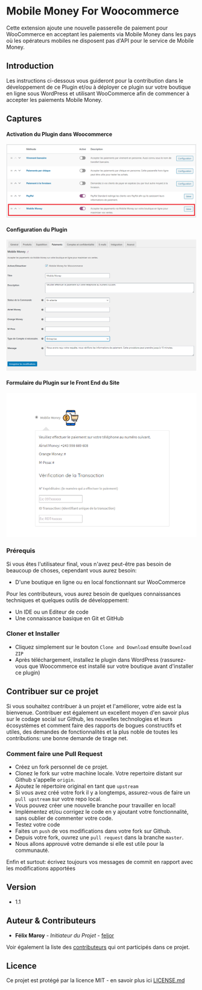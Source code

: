 # Mobile Money For Woocommerce
Cette extension ajoute une nouvelle passerelle de paiement pour WooCommerce en acceptant les paiements via Mobile Money dans les pays où les opérateurs mobiles ne disposent pas d'API pour le service de Mobile Money.

## Introduction

Les instructions ci-dessous vous guideront pour la contribution dans le développement de ce Plugin et/ou à déployer ce plugin sur votre boutique en ligne sous WordPress et utilisant WooCommerce afin de commencer à accepter les paiements Mobile Money.

## Captures

#### Activation du Plugin dans Woocommerce
![Activation du plugin](images/img1.PNG)

#### Configuration du Plugin

![Configuration du plugin](images/img2.png)

#### Formulaire du Plugin sur le Front End du Site

![Configuration du plugin](images/img3.PNG)

### Prérequis

Si vous êtes l'utilisateur final, vous n'avez peut-être pas besoin de beaucoup de choses, cependant vous aurez besoin:

* D'une boutique en ligne ou en local fonctionnant sur WooCommerce

Pour les contributeurs, vous aurez besoin de quelques connaissances techniques et quelques outils de développement:

* Un IDE ou un Editeur de code
* Une connaissance basique en Git et GitHub

### Cloner et Installer

- Cliquez simplement sur le bouton ``Clone and Download`` ensuite ``Download ZIP`` 
- Après téléchargement, installez le plugin dans WordPress (rassurez-vous que Woocommerce est installé sur votre boutique avant d'installer ce plugin)

## Contribuer sur ce projet

Si vous souhaitez contribuer à un projet et l'améliorer, votre aide est la bienvenue. Contribuer est également un excellent moyen d'en savoir plus sur le codage social sur Github, les nouvelles technologies et leurs écosystèmes et comment faire des rapports de bogues constructifs et utiles, des demandes de fonctionnalités et la plus noble de toutes les contributions: une bonne demande de tirage net.

### Comment faire une Pull Request

- Créez un fork personnel de ce projet.
- Clonez le fork sur votre machine locale. Votre repertoire distant sur Github s'appelle ``origin``.
- Ajoutez le répertoire original en tant que ``upstream``
- Si vous avez créé votre fork il y a longtemps, assurez-vous de faire un ``pull upstream`` sur votre repo local.
- Vous pouvez créer une nouvelle branche pour travailler en local!
- Implémentez et/ou corrigez le code en y ajoutant votre fonctionnalité, sans oublier de commenter votre code.
- Testez votre code
- Faites un ``push`` de vos modifications dans votre fork sur Github.
- Depuis votre fork, ouvrez une ``pull request`` dans la branche ``master``.
- Nous allons approuvé votre demande si elle est utile pour la communauté.

Enfin et surtout: écrivez toujours vos messages de commit en rapport avec les modifications apportées 


## Version

- 1.1

## Auteur & Contributeurs

* **Félix Maroy** - *Initiateur du Projet* - [feljor](https://github.com/feljor)

Voir également la liste des [contributeurs](https://github.com/MerciPro-Inc/Mobile_Money_For_WooCommerce/contributors) qui ont participés dans ce projet.

## Licence

Ce projet est protégé par la licence MIT - en savoir plus ici [LICENSE.md](LICENSE.md)

